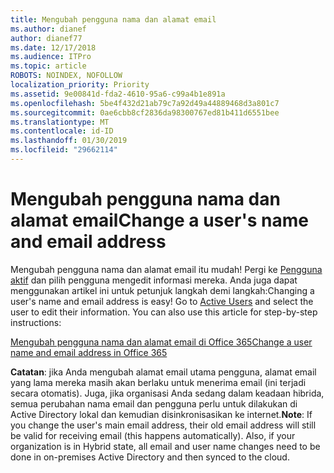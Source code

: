 ```yaml
---
title: Mengubah pengguna nama dan alamat email
ms.author: dianef
author: dianef77
ms.date: 12/17/2018
ms.audience: ITPro
ms.topic: article
ROBOTS: NOINDEX, NOFOLLOW
localization_priority: Priority
ms.assetid: 9e00841d-fda2-4610-95a6-c99a4b1e891a
ms.openlocfilehash: 5be4f432d21ab79c7a92d49a44889468d3a801c7
ms.sourcegitcommit: 0ae6cbb8cf2836da98300767ed81b411d6551bee
ms.translationtype: MT
ms.contentlocale: id-ID
ms.lasthandoff: 01/30/2019
ms.locfileid: "29662114"
---
```

# <a name="change-a-users-name-and-email-address"></a><span data-ttu-id="e06ca-102">Mengubah pengguna nama dan alamat email</span><span class="sxs-lookup"><span data-stu-id="e06ca-102">Change a user's name and email address</span></span>

<span data-ttu-id="e06ca-p101">Mengubah pengguna nama dan alamat email itu mudah! Pergi ke [Pengguna aktif](https://support.office.com/article/https://portal.office.com/adminportal/home.aspx#/users) dan pilih pengguna mengedit informasi mereka. Anda juga dapat menggunakan artikel ini untuk petunjuk langkah demi langkah:</span><span class="sxs-lookup"><span data-stu-id="e06ca-p101">Changing a user's name and email address is easy! Go to [Active Users](https://support.office.com/article/https://portal.office.com/adminportal/home.aspx#/users) and select the user to edit their information. You can also use this article for step-by-step instructions:</span></span> 
  
[<span data-ttu-id="e06ca-106">Mengubah pengguna nama dan alamat email di Office 365</span><span class="sxs-lookup"><span data-stu-id="e06ca-106">Change a user name and email address in Office 365</span></span>](https://support.office.com/article/https://support.office.com/article/Change-a-user-name-and-email-address-in-Office-365-fb5ac074-e203-4e1f-9843-b9d1a3e03297?wt.mc_id=change_email_AI.aspx)
  
 <span data-ttu-id="e06ca-p102">**Catatan**: jika Anda mengubah alamat email utama pengguna, alamat email yang lama mereka masih akan berlaku untuk menerima email (ini terjadi secara otomatis). Juga, jika organisasi Anda sedang dalam keadaan hibrida, semua perubahan nama email dan pengguna perlu untuk dilakukan di Active Directory lokal dan kemudian disinkronisasikan ke internet.</span><span class="sxs-lookup"><span data-stu-id="e06ca-p102">**Note**: If you change the user's main email address, their old email address will still be valid for receiving email (this happens automatically). Also, if your organization is in Hybrid state, all email and user name changes need to be done in on-premises Active Directory and then synced to the cloud.</span></span> 
  

